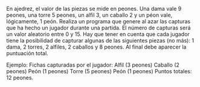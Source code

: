 En ajedrez, el valor de las piezas se mide en peones. Una dama vale 9 peones, una torre 5 peones, un alfil 3, un caballo 2 y un péon vale, lógicamente, 1 peón. 
Realiza un  programa que genere al azar las capturas que ha hecho un jugador durante una partida. El número de capturas será un valor aleatorio entre 0 y 15. 
Hay que tener en cuenta que cada jugador tiene la posibilidad de capturar algunas de las siguientes piezas (no más): 1 dama, 2 torres, 2 alfiles, 2 caballos y 8 peones. 
Al final debe aparecer la puntuación total.

Ejemplo:
Fichas capturadas por el jugador:
Alfil (3 peones)
Caballo (2 peones)
Peón (1 peones)
Torre (5 peones)
Peón (1 peones)
Puntos totales: 12 peones.
